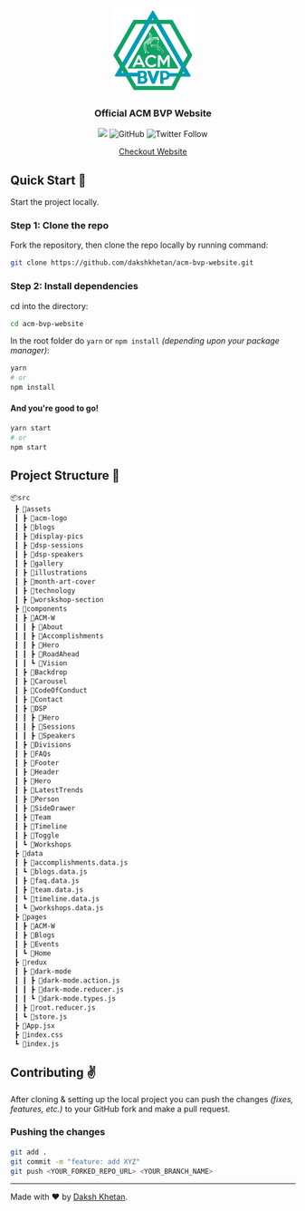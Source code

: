 <br />
<p align="center">
  <a href="https://bvcoe.acm.org">
    <img src="./src/assets/acm-logo/ACM-BVP-logo.png" alt="ACM BVP Logo" width="150">
  </a>

  <h3 align="center">Official ACM BVP Website</h3> 

  <p align="center">
    <a href="https://www.codacy.com/manual/dakshkhetan/acm-bvp-website/dashboard?utm_source=github.com&amp;utm_medium=referral&amp;utm_content=dakshkhetan/acm-bvp-website&amp;utm_campaign=Badge_Grade"><img src="https://app.codacy.com/project/badge/Grade/0eb2af24b1fb4d579d39acd20b6416f3"/></a>
    <img alt="GitHub" src="https://img.shields.io/github/license/dakshkhetan/acm-bvp-website" />
    <img alt="Twitter Follow" src="https://img.shields.io/twitter/follow/dakshkhetan?style=social" />
  </p>

  <p align="center">
    <a href="https://bvcoe.acm.org">Checkout Website</a>
  </p>
</p>

## Quick Start :rocket:

Start the project locally.

### Step 1: Clone the repo

Fork the repository, then clone the repo locally by running command:

```sh
git clone https://github.com/dakshkhetan/acm-bvp-website.git
```

### Step 2: Install dependencies

cd into the directory:

```sh
cd acm-bvp-website
```

In the root folder do `yarn` or `npm install` _(depending upon your package manager)_:

```sh
yarn
# or
npm install
```

#### And you're good to go!

```sh
yarn start
# or
npm start
```

## Project Structure :open_file_folder:

```
📦src
 ┣ 📂assets
 ┃ ┣ 📂acm-logo
 ┃ ┣ 📂blogs
 ┃ ┣ 📂display-pics
 ┃ ┣ 📂dsp-sessions
 ┃ ┣ 📂dsp-speakers
 ┃ ┣ 📂gallery
 ┃ ┣ 📂illustrations
 ┃ ┣ 📂month-art-cover
 ┃ ┣ 📂technology
 ┃ ┣ 📂worskshop-section
 ┣ 📂components
 ┃ ┣ 📂ACM-W
 ┃ ┃ ┣ 📂About
 ┃ ┃ ┣ 📂Accomplishments
 ┃ ┃ ┣ 📂Hero
 ┃ ┃ ┣ 📂RoadAhead
 ┃ ┃ ┗ 📂Vision
 ┃ ┣ 📂Backdrop
 ┃ ┣ 📂Carousel
 ┃ ┣ 📂CodeOfConduct
 ┃ ┣ 📂Contact
 ┃ ┣ 📂DSP
 ┃ ┃ ┣ 📂Hero
 ┃ ┃ ┣ 📂Sessions
 ┃ ┃ ┣ 📂Speakers
 ┃ ┣ 📂Divisions
 ┃ ┣ 📂FAQs
 ┃ ┣ 📂Footer
 ┃ ┣ 📂Header
 ┃ ┣ 📂Hero
 ┃ ┣ 📂LatestTrends
 ┃ ┣ 📂Person
 ┃ ┣ 📂SideDrawer
 ┃ ┣ 📂Team
 ┃ ┣ 📂Timeline
 ┃ ┣ 📂Toggle
 ┃ ┗ 📂Workshops
 ┣ 📂data
 ┃ ┣ 📜accomplishments.data.js
 ┃ ┗ 📜blogs.data.js
 ┃ ┣ 📜faq.data.js
 ┃ ┣ 📜team.data.js
 ┃ ┗ 📜timeline.data.js
 ┃ ┗ 📜workshops.data.js
 ┣ 📂pages
 ┃ ┣ 📂ACM-W
 ┃ ┣ 📂Blogs
 ┃ ┣ 📂Events
 ┃ ┗ 📂Home
 ┣ 📂redux
 ┃ ┣ 📂dark-mode
 ┃ ┃ ┣ 📜dark-mode.action.js
 ┃ ┃ ┣ 📜dark-mode.reducer.js
 ┃ ┃ ┗ 📜dark-mode.types.js
 ┃ ┣ 📜root.reducer.js
 ┃ ┗ 📜store.js
 ┣ 📜App.jsx
 ┣ 📜index.css
 ┗ 📜index.js
```

## Contributing :v:

After cloning & setting up the local project you can push the changes _(fixes, features, etc.)_ to your GitHub fork and make a pull request.

### Pushing the changes

```bash
git add .
git commit -m "feature: add XYZ"
git push <YOUR_FORKED_REPO_URL> <YOUR_BRANCH_NAME>
```

---

Made with :heart: by [Daksh Khetan](https://dakshkhetan.now.sh/).
